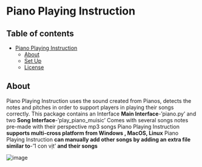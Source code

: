 # Piano Playing Instruction

## Table of contents
* [Piano Playing Instruction](#piano-playing-instruction)
	* [About](#about)
	* [Set Up](#set-up)
 	* [License](#license)

## About
Piano Playing Instruction uses the sound created from Pianos, detects the notes and pitches in order to support players in playing their songs correctly.
This package contains an Interface **Main Interface**-’piano.py’ and two **Song Interface**-’play_piano_muisic’
Comes with several songs notes pre-made with their perspective mp3 songs
Piano Playing Instruction **supports multi-cross platform from Windows , MacOS, Linux**
Piano Playing Instruction **can manually add other songs by adding an extra file similar to**-’1 con vịt’ **and their songs**

![image](https://github.com/Sirr203/piano-playing-instructions/assets/147015209/143cb0b9-6efc-408e-90b8-e69d823d048e)

